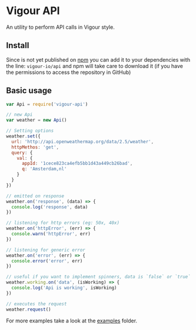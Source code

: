 # Vigour API
An utility to perform API calls in Vigour style.

## Install
Since is not yet published on [npm](www.npmjs.org) you can add it to your dependencies with the line: `vigour-io/api` and npm will take care to download it (if you have the permissions to access the repository in GitHub)

## Basic usage

```js
var Api = require('vigour-api')

// new Api
var weather = new Api()

// Setting options
weather.set({
  url: 'http://api.openweathermap.org/data/2.5/weather',
  httpMethos: 'get',
  query: {
    val: {
      appId: '1cece823ca4efb5bb1d43a449cb26bad',
      q: 'Amsterdam,nl'
    }
  }
})

// emitted on response
weather.on('response', (data) => {
  console.log('response', data)
})

// listening for http errors (eg: 50x, 40x)
weather.on('httpError', (err) => {
  console.warn('httpError', err)
})

// listening for generic error
weather.on('error', (err) => {
  console.error('error', err)
})

// useful if you want to implement spinners, data is `false` or `true`
weather.working.on('data', (isWorking) => {
  console.log('Api is working', isWorking)
})

// executes the request
weather.request()
```

For more examples take a look at the [examples](examples) folder.
